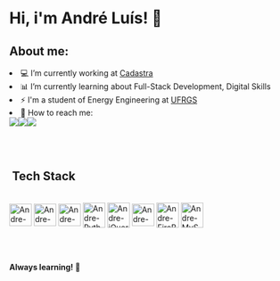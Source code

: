 **<h1>Hi, i'm André Luís! 👋</h1>**


**<h2>About me:</h2>**
<li>💻 I’m currently working at <a href="https://cadastra.com/en/">Cadastra</a></li>
<li>📊 I’m currently learning about Full-Stack Development, Digital Skills</li>
<li>⚡ I'm a student of Energy Engineering at <a href="http://www.ufrgs.br/ufrgs/inicial">UFRGS</a></li>
<li>📝 How to reach me:<div><a href="https://www.youtube.com/channel/UCfDr-lbUKXdlYat9qZHzR1g" target="_blank"><img src="https://img.shields.io/badge/YouTube-FF0000?style=for-the-badge&logo=youtube&logoColor=white" target="_blank"></a><a href="https://www.instagram.com/andrestammm/" target="_blank"><img src="https://img.shields.io/badge/-Instagram-%23E4405F?style=for-the-badge&logo=instagram&logoColor=white" target="_blank"></a><a href="https://www.linkedin.com/in/andre-luis-stamm/" target="_blank"><img src="https://img.shields.io/badge/-LinkedIn-%230077B5?style=for-the-badge&logo=linkedin&logoColor=white" target="_blank"></a> 
</div></li>


<br><br>

**<h2>&nbsp;Tech Stack</h2>**
<div style="display: inline_block"><br>
  <img align="center" alt="Andre-JS" height="40" width="40" src="https://cdn.jsdelivr.net/gh/devicons/devicon/icons/javascript/javascript-original.svg">
  <img align="center" alt="Andre-HTML" height="40" width="40" src="https://cdn.jsdelivr.net/gh/devicons/devicon/icons/html5/html5-original-wordmark.svg">
  <img align="center" alt="Andre-CSS" height="40" width="40" src="https://cdn.jsdelivr.net/gh/devicons/devicon/icons/css3/css3-original-wordmark.svg">
  <img align="center" alt="Andre-Python" height="45" width="40" src="https://cdn.jsdelivr.net/gh/devicons/devicon/icons/python/python-original-wordmark.svg">
  <img align="center" alt="Andre-jQuery" height="45" width="40" src="https://cdn.jsdelivr.net/gh/devicons/devicon/icons/jquery/jquery-original-wordmark.svg">
  <img align="center" alt="Andre-C" height="40" width="40" src="https://cdn.jsdelivr.net/gh/devicons/devicon/icons/c/c-original.svg">
  <img align="center" alt="Andre-FireBase" height="45" width="40" src="https://cdn.jsdelivr.net/gh/devicons/devicon/icons/firebase/firebase-plain-wordmark.svg">
  <img align="center" alt="Andre-MySQL" height="45" width="40" src="https://cdn.jsdelivr.net/gh/devicons/devicon/icons/mysql/mysql-original-wordmark.svg">
</div>


<br><br>





**<p>Always learning! 🚀</p>**
